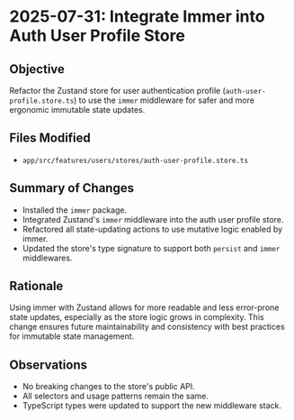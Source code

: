 # 2025-07-31: Integrate Immer into Auth User Profile Store

## Objective

Refactor the Zustand store for user authentication profile (`auth-user-profile.store.ts`) to use the `immer` middleware for safer and more ergonomic immutable state updates.

## Files Modified

- `app/src/features/users/stores/auth-user-profile.store.ts`

## Summary of Changes

- Installed the `immer` package.
- Integrated Zustand's `immer` middleware into the auth user profile store.
- Refactored all state-updating actions to use mutative logic enabled by immer.
- Updated the store's type signature to support both `persist` and `immer` middlewares.

## Rationale

Using immer with Zustand allows for more readable and less error-prone state updates, especially as the store logic grows in complexity. This change ensures future maintainability and consistency with best practices for immutable state management.

## Observations

- No breaking changes to the store's public API.
- All selectors and usage patterns remain the same.
- TypeScript types were updated to support the new middleware stack.

